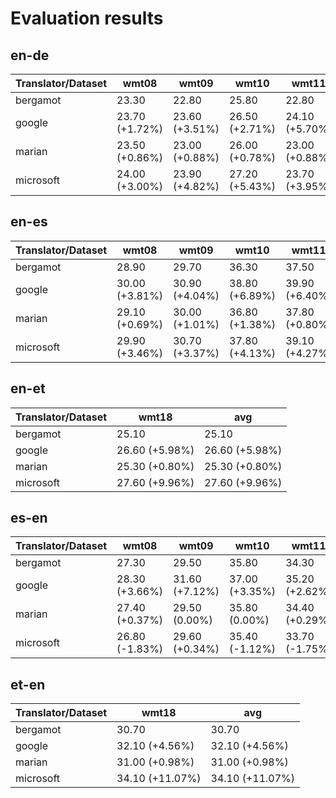 # Evaluation results

## en-de

| Translator/Dataset | wmt08 | wmt09 | wmt10 | wmt11 | wmt12 | wmt13 | wmt14 | wmt15 | wmt16 | wmt17 | wmt18 | wmt19 | wmt20 | avg |
| --- | --- | --- | --- | --- | --- | --- | --- | --- | --- | --- | --- | --- | --- | --- |
| bergamot | 23.30 | 22.80 | 25.80 | 22.80 | 23.80 | 27.60 | 29.40 | 32.50 | 38.10 | 30.80 | 45.10 | 41.30 | 33.70 | 30.54 |
| google | 23.70 (+1.72%) | 23.60 (+3.51%) | 26.50 (+2.71%) | 24.10 (+5.70%) | 24.70 (+3.78%) | 28.80 (+4.35%) | 30.90 (+5.10%) | 33.70 (+3.69%) | 38.60 (+1.31%) | 31.50 (+2.27%) | 47.80 (+5.99%) | 43.50 (+5.33%) | 36.50 (+8.31%) | 31.84 (+4.26%) |
| marian | 23.50 (+0.86%) | 23.00 (+0.88%) | 26.00 (+0.78%) | 23.00 (+0.88%) | 23.90 (+0.42%) | 27.80 (+0.72%) | 29.70 (+1.02%) | 32.60 (+0.31%) | 38.40 (+0.79%) | 31.00 (+0.65%) | 45.30 (+0.44%) | 41.60 (+0.73%) | 32.80 (-2.67%) | 30.66 (+0.40%) |
| microsoft | 24.00 (+3.00%) | 23.90 (+4.82%) | 27.20 (+5.43%) | 23.70 (+3.95%) | 25.30 (+6.30%) | 28.80 (+4.35%) | 32.20 (+9.52%) | 34.30 (+5.54%) | 40.50 (+6.30%) | 33.10 (+7.47%) | 48.70 (+7.98%) | 43.80 (+6.05%) | 36.10 (+7.12%) | 32.43 (+6.20%) |

## en-es

| Translator/Dataset | wmt08 | wmt09 | wmt10 | wmt11 | wmt12 | wmt13 | avg |
| --- | --- | --- | --- | --- | --- | --- | --- |
| bergamot | 28.90 | 29.70 | 36.30 | 37.50 | 38.70 | 34.50 | 34.27 |
| google | 30.00 (+3.81%) | 30.90 (+4.04%) | 38.80 (+6.89%) | 39.90 (+6.40%) | 40.50 (+4.65%) | 36.90 (+6.96%) | 36.17 (+5.54%) |
| marian | 29.10 (+0.69%) | 30.00 (+1.01%) | 36.80 (+1.38%) | 37.80 (+0.80%) | 39.20 (+1.29%) | 34.90 (+1.16%) | 34.63 (+1.07%) |
| microsoft | 29.90 (+3.46%) | 30.70 (+3.37%) | 37.80 (+4.13%) | 39.10 (+4.27%) | 40.00 (+3.36%) | 35.70 (+3.48%) | 35.53 (+3.70%) |

## en-et

| Translator/Dataset | wmt18 | avg |
| --- | --- | --- |
| bergamot | 25.10 | 25.10 |
| google | 26.60 (+5.98%) | 26.60 (+5.98%) |
| marian | 25.30 (+0.80%) | 25.30 (+0.80%) |
| microsoft | 27.60 (+9.96%) | 27.60 (+9.96%) |

## es-en

| Translator/Dataset | wmt08 | wmt09 | wmt10 | wmt11 | wmt12 | wmt13 | avg |
| --- | --- | --- | --- | --- | --- | --- | --- |
| bergamot | 27.30 | 29.50 | 35.80 | 34.30 | 38.20 | 35.00 | 33.35 |
| google | 28.30 (+3.66%) | 31.60 (+7.12%) | 37.00 (+3.35%) | 35.20 (+2.62%) | 38.80 (+1.57%) | 35.70 (+2.00%) | 34.43 (+3.25%) |
| marian | 27.40 (+0.37%) | 29.50 (0.00%) | 35.80 (0.00%) | 34.40 (+0.29%) | 38.30 (+0.26%) | 35.20 (+0.57%) | 33.43 (+0.25%) |
| microsoft | 26.80 (-1.83%) | 29.60 (+0.34%) | 35.40 (-1.12%) | 33.70 (-1.75%) | 37.80 (-1.05%) | 35.30 (+0.86%) | 33.10 (-0.75%) |

## et-en

| Translator/Dataset | wmt18 | avg |
| --- | --- | --- |
| bergamot | 30.70 | 30.70 |
| google | 32.10 (+4.56%) | 32.10 (+4.56%) |
| marian | 31.00 (+0.98%) | 31.00 (+0.98%) |
| microsoft | 34.10 (+11.07%) | 34.10 (+11.07%) |